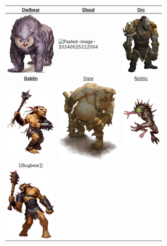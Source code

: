 

| <center>[Owlbear](Owlbear.md)</center>                                                | <center>[Ghoul](Ghoul.md)</center>                                     |         <center>[Orc](Orc.md)</center>          |
| ------------------------------------------------------------------------------------- | ---------------------------------------------------------------------- | :---------------------------------------------: |
| ![Pasted-image-20240527151741](images/Pasted%20image%2020240527151741.png)            | ![Pasted-image-20240525212004](images/Pasted-image-20240525212004.png) | ![](images/Pasted%20image%2020240527152125.png) |
| <center>**[Goblin](Goblin.md)**</center>                                              | <center>[Ogre](Ogre.md)</center>                                       |      <center>[Nothic](Nothic.md)</center>       |
| ![](images/Pasted%20image%2020240527160633.png)                                       | ![773](images/Pasted%20image%2020240615185449.png)                     | ![](images/Pasted%20image%2020240615223737.png) |
| <center>[[Bugbear]]</center>                                                          |                                                                        |                                                 |
| ![](images/Pasted%20image%2020240726204019.png) |                                                                        |                                                 |

